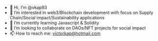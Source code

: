 - 👋 Hi, I’m @vkap93
- 👀 I’m interested in web3/Blockchain development with focus on Supply Chain/Social impact/Sustainability applications
- 🌱 I’m currently learning Javascript & Solidity
- 💞️ I’m looking to collaborate on DAOs/NFT projects for social impact
- 📫 How to reach me: victorkap@hotmail.com

<!---
vkap93/vkap93 is a ✨ special ✨ repository because its `README.md` (this file) appears on your GitHub profile.
You can click the Preview link to take a look at your changes.
--->

